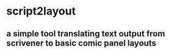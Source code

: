 # script2layout
## a simple tool translating text output from scrivener to basic comic panel layouts

